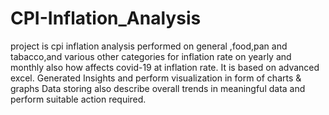 # CPI-Inflation_Analysis
project is  cpi inflation analysis performed on general ,food,pan and tabacco,and various other categories for inflation rate on yearly and monthly also how affects covid-19 at inflation rate.
It is based on advanced excel.
Generated Insights and perform visualization in form of charts & graphs
Data storing  also describe overall trends in meaningful data and perform suitable action required.
